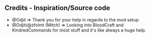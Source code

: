## Credits - Inspiration/Source code
- @Odjit => Thank you for your help in regards to the mod setup
- @Odjit/@zfolmt (Mitch) => Looking into BloodCraft and KindredCommands for most stuff and it's like always a huge help.
